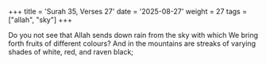 +++
title = 'Surah 35, Verses 27'
date = '2025-08-27'
weight = 27
tags = ["allah", "sky"]
+++

Do you not see that Allah sends down rain from the sky with which We bring forth fruits of different colours? And in the mountains are streaks of varying shades of white, red, and raven black;